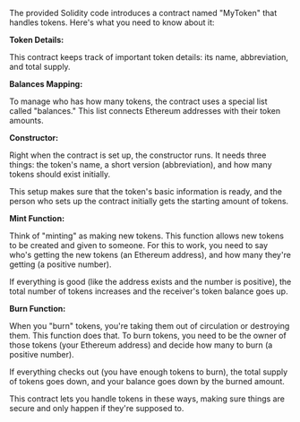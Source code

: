 The provided Solidity code introduces a contract named "MyToken" that handles tokens. Here's what you need to know about it:

**Token Details:**

This contract keeps track of important token details: its name, abbreviation, and total supply.

**Balances Mapping:**

To manage who has how many tokens, the contract uses a special list called "balances." This list connects Ethereum addresses with their token amounts.

**Constructor:**

Right when the contract is set up, the constructor runs. It needs three things: the token's name, a short version (abbreviation), and how many tokens should exist initially.

This setup makes sure that the token's basic information is ready, and the person who sets up the contract initially gets the starting amount of tokens.

**Mint Function:**

Think of "minting" as making new tokens. This function allows new tokens to be created and given to someone.
For this to work, you need to say who's getting the new tokens (an Ethereum address), and how many they're getting (a positive number).

If everything is good (like the address exists and the number is positive), the total number of tokens increases and the receiver's token balance goes up.

**Burn Function:**

When you "burn" tokens, you're taking them out of circulation or destroying them. This function does that.
To burn tokens, you need to be the owner of those tokens (your Ethereum address) and decide how many to burn (a positive number).

If everything checks out (you have enough tokens to burn), the total supply of tokens goes down, and your balance goes 
down by the burned amount.

This contract lets you handle tokens in these ways, making sure things are secure and only happen if they're supposed to.
